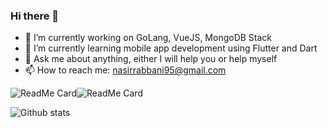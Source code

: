 ### Hi there 👋

<!--
**nasir-rabbani/nasir-rabbani** is a ✨ _special_ ✨ repository because its `README.md` (this file) appears on your GitHub profile.

Here are some ideas to get you started:
-->

- 🔭 I’m currently working on GoLang, VueJS, MongoDB Stack
- 🌱 I’m currently learning mobile app development using Flutter and Dart
- 💬 Ask me about anything, either I will help you or help myself
- 📫 How to reach me: nasirrabbani95@gmail.com



![ReadMe Card](https://github-readme-stats.vercel.app/api/pin/?username=nasir-rabbani&repo=Django-todo-app)![ReadMe Card](https://github-readme-stats.vercel.app/api/pin/?username=nasir-rabbani&repo=backtracking-maze)

![Github stats](https://github-readme-stats.vercel.app/api?username=nasir-rabbani)
